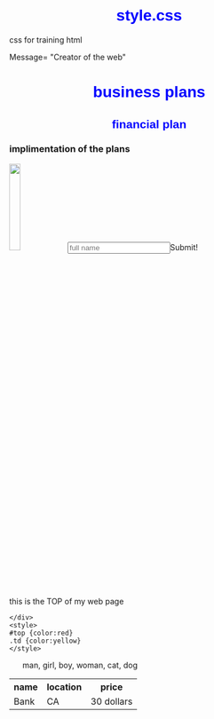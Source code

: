 # style.css
css for training html
<title>
  Hi, world
  </title>
  <body>
  Message= "Creator of the web"
    <heading>
      <h1 style:="color:#82154a;text-align:center">business plans</h1>
      <h2>financial plan</h2>
      <h3>implimentation of the plans</h3>
      </heading>
    <image src="cat.jpg"
           <image src="https://www.facebook.com/photo.php?fbid=10151935272866790&set=a.441192986789&type=3&theater" hight="10" width="20%">
           <table>
             <tr>
               <th>name</th>
               <th>location</th>
               <th>price</th>
               </tr>
             <tr>
               <td>Bank</td>
               <td>CA</td>
               <td>30 dollars</td>
               </tr>
             </tble>
             <form>
            <input type="txt" placeholder="full name" name="name">
               <bottom>Submit!</bottom>
               </form>
    <style>
      h1,h2{color: blue;text-align: center;font-seize: 28x;font-family: arial; font-weight: bold;}
      </style>
    <div>
      <div id="TOP">
        this is the <span class="name">TOP</span> of my web page
        
    </div>
    <style>
    #top {color:red}
    .td {color:yellow}
    </style>
  </body>
  
<ol>
  man, girl, boy, woman, cat, dog
  </ol>
